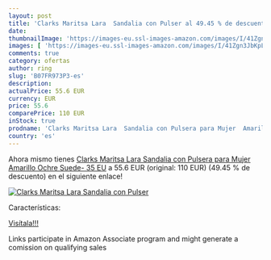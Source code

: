 ```yaml
---
layout: post
title: 'Clarks Maritsa Lara  Sandalia con Pulser al 49.45 % de descuento'
date: 
thumbnailImage: 'https://images-eu.ssl-images-amazon.com/images/I/41Zgn3JbKpL._SL200_.jpg'
images: [ 'https://images-eu.ssl-images-amazon.com/images/I/41Zgn3JbKpL._SL200_.jpg' ]
comments: true
category: ofertas
author: ring
slug: 'B07FR973P3-es'
description:
actualPrice: 55.6 EUR
currency: EUR
price: 55.6
comparePrice: 110 EUR
inStock: true
prodname: 'Clarks Maritsa Lara  Sandalia con Pulsera para Mujer  Amarillo  Ochre Suede-   35 EU'
country: 'es'
---
```


Ahora mismo tienes [Clarks Maritsa Lara  Sandalia con Pulsera para Mujer  Amarillo  Ochre Suede-   35 EU](https://www.amazon.es/dp/B07FR973P3/?tag=tolees-21) a 55.6 EUR (original: 110 EUR) (49.45 %  de descuento) en el siguiente enlace!

[![Clarks Maritsa Lara  Sandalia con Pulser](https://images-eu.ssl-images-amazon.com/images/I/41Zgn3JbKpL._SL200_.jpg)](https://www.amazon.es/dp/B07FR973P3/?tag=tolees-21)

Características:


[Visítala!!!](https://www.amazon.es/dp/B07FR973P3/?tag=tolees-21)

Links participate in Amazon Associate program and might generate a comission on qualifying sales
